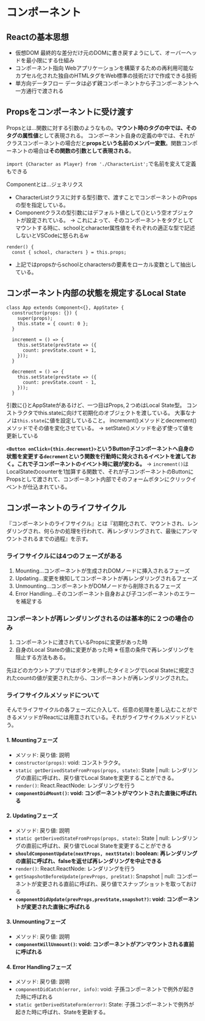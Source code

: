 # コンポーネント

## Reactの基本思想
- 仮想DOM
  最終的な差分だけ元のDOMに書き戻すようにして、オーバーヘッドを最小限にする仕組み
- コンポーネント指向
  Webアプリケーションを構築するための再利用可能なカプセル化された独自のHTMLタグをWeb標準の技術だけで作成できる技術
- 単方向データフロー
  データは必ず親コンポーネントから子コンポーネントへ一方通行で渡される

## Propsをコンポーネントに受け渡す
Propsとは…関数に対する引数のようなもの。**マウント時のタグの中では、そのタグの属性値**として表現される。
コンポーネント自身の定義の中では、それがクラスコンポーネントの場合だと**propsという名前のメンバー変数**。関数コンポーネントの場合は**その関数の引数として表現される**。

`import {Character as Player} from './CharacterList';`で名前を変えて定義もできる

Component<CharacterListProps>とは…ジェネリクス
- CharacterListクラスに対する型引数で、渡すことでコンポーネントのPropsの型を指定している。
- Componentクラスの型引数にはデフォルト値として{}という空オブジェクトが設定されている。
  → これによって、そのコンポーネントをタグとしてマウントする時に、schoolとcharacter属性値をそれぞれの適正な型で記述しないとVSCodeに怒られるw

```tsx: CL.tsx
render() {
  const { school, characters } = this.props;
```

- 上記ではpropsからschoolとcharactersの要素をローカル変数として抽出している。

## コンポーネント内部の状態を規定するLocal State
```tsx: local.tsx
class App extends Component<{}, AppState> {
  constructor(props: {}) {
    super(props);
    this.state = { count: 0 };
  }

  increment = () => {
    this.setState(prevState => ({
      count: prevState.count + 1,
    }));
  }

  decrement = () => {
    this.setState(prevState => ({
      count: prevState.count - 1,
    }));
  }
```

引数に{}とAppStateがあるけど、一つ目はProps,２つめはLocal State型。
コンストラクタでthis.stateに向けて初期化のオブジェクトを渡している。
大事なナノは`this.state`に値を設定していること。
incremant()メソッドとdecrement()メソッドでその値を変化させている。
→ setState()メソッドを必ず使って値を更新している

**`<Button onClick={this.decrement}>`というButton子コンポーネントへ自身の状態を変更する`decrement`という関数を行動時に発火されるイベントを渡しておく。これで子コンポーネントのイベント時に親が変わる。**
→ `increment()`はLocalStateのcounterを1加算する関数で、それが子コンポーネントのButtonにPropsとして渡されて、コンポーネント内部でそのフォームボタンにクリックイベントが仕込まれている。

## コンポーネントのライフサイクル
『コンポーネントのライフサイクル』とは『初期化されて、マウントされ、レンダリングされ、何らかの処理を行われて、再レンダリングされて、最後にアンマウントされるまでの過程』を示す。

### ライフサイクルには4つのフェーズがある
1. Mounting…コンポーネントが生成されDOMノードに挿入されるフェーズ
2. Updating…変更を検知してコンポーネントが再レンダリングされるフェーズ
3. Unmounting…コンポーネントがDOMノードから削除されるフェーズ
4. Error Handling…そのコンポーネント自身および子コンポーネントのエラーを補足する

### コンポーネントが再レンダリングされるのは基本的に２つの場合のみ
1. コンポーネントに渡されているPropsに変更があった時
2. 自身のLocal Stateの値に変更があった時
※ 任意の条件で再レンダリングを阻止する方法もある。

先ほどのカウントアプリではボタンを押したタイミングでLocal Stateに規定されたcountの値が変更されたから、コンポーネントが再レンダリングされた。

### ライフサイクルメソッドについて
そんでライフサイクルの各フェーズに介入して、任意の処理を差し込むことができるメソッドがReactには用意されている。それがライフサイクルメソッドという。

#### 1. Mountingフェーズ
- メソッド: 戻り値: 説明
- `constructor(props)`: void: コンストラクタ。
- `static getDerivedStateFromProps(props, state)`: State | null: レンダリングの直前に呼ばれ、戻り値でLocal Stateを変更することができる。
- `render()`: React.ReactNode: レンダリングを行う
- **`componentDidMount()`: void: コンポーネントがマウントされた直後に呼ばれる**

#### 2. Updatingフェーズ
- メソッド: 戻り値: 説明
- `static getDerivedStateFromProps(props, state)`: State | null: レンダリングの直前に呼ばれ、戻り値でLocal Stateを変更することができる
- **`shouldComponentUpdate(nextProps, nextState)`: boolean: 再レンダリングの直前に呼ばれ、falseを返せば再レンダリングを中止できる**
- `render()`: React.ReactNode: レンダリングを行う
- `getSnapshotBeforeUpdate(prevProps, preStat)`: Snapshot | null: コンポーネントが変更される直前に呼ばれ、戻り値でスナップショットを取っておける
- **`componentDidUpdate(prevProps,prevState,snapshot?)`: void: コンポーネントが変更された直後に呼ばれる**

#### 3. Unmountingフェーズ
- メソッド: 戻り値: 説明
- **`componentWillUnmount()`: void: コンポーネントがアンマウントされる直前に呼ばれる**

#### 4. Error Handlingフェーズ
- メソッド: 戻り値: 説明
- `componentDidCatch(error, info)`: void: 子孫コンポーネントで例外が起きた時に呼ばれる
- `static getDerivedStateForm(error)`: State: 子孫コンポーネントで例外が起きた時に呼ばれ、Stateを更新する。
